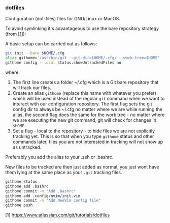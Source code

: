 ### dotfiles

Configuration (dot-files) files for GNU/Linux or MacOS.

To avoid symlinking it's advantageous to use the bare repository strategy (from [[1]](https://www.atlassian.com/git/tutorials/dotfiles)):

A basic setup can be carried out as follows:
```bash
git init --bare $HOME/.cfg
alias githome='/usr/bin/git --git-dir=$HOME/.cfg/ --work-tree=$HOME'
githome config --local status.showUntrackedFiles no
```
where
1. The first line creates a folder ~/.cfg which is a Git bare repository that will track our files.
2. Create an alias `githome` (replace this name with whatever you prefer) which will be used instead of the regular `git` command when we want to interact with our configuration repository. The first flag sets the git config dir to always be ~/.cfg no matter where we are while running the alias, the second flag does the same for the work tree - no matter where we are executing the new git command, git will check for changes in `$HOME`.
3. Set a flag - local to the repository - to hide files we are not explicitly tracking yet. This is so that when you type `githome` status and other commands later, files you are not interested in tracking will not show up as untracked.

Preferably you add the alias to your .zsh or .bashrc.

New files to be tracked are then just added as normal, you just wont have them lying at the same place as your `.git` tracking files.

```bash
githome status
githome add .bashrc
githome commit -m "Add .bashrc"
githome add .config/nvim/init.vim
githome commit -m "Add NeoVim config file"
githome push
```

[1] https://www.atlassian.com/git/tutorials/dotfiles
